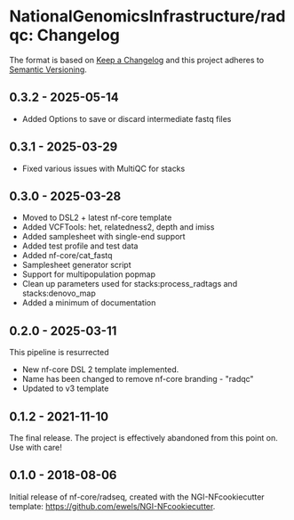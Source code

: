 # NationalGenomicsInfrastructure/radqc: Changelog

The format is based on [Keep a Changelog](https://keepachangelog.com/en/1.0.0/)
and this project adheres to [Semantic Versioning](https://semver.org/spec/v2.0.0.html).

## 0.3.2 - 2025-05-14

* Added Options to save or discard intermediate fastq files

## 0.3.1 - 2025-03-29

* Fixed various issues with MultiQC for stacks

## 0.3.0 - 2025-03-28 

* Moved to DSL2 + latest nf-core template
* Added VCFTools: het, relatedness2, depth and imiss
* Added samplesheet with single-end support
* Added test profile and test data
* Added nf-core/cat_fastq
* Samplesheet generator script
* Support for multipopulation popmap
* Clean up parameters used for stacks:process_radtags and stacks:denovo_map
* Added a minimum of documentation


## 0.2.0 - 2025-03-11
This pipeline is resurrected
* New nf-core DSL 2 template implemented. 
* Name has been changed to remove nf-core branding - "radqc"
* Updated to v3 template

## 0.1.2 - 2021-11-10
The final release. The project is effectively abandoned from this point on. Use with care!

## 0.1.0 - 2018-08-06
Initial release of nf-core/radseq, created with the NGI-NFcookiecutter template: https://github.com/ewels/NGI-NFcookiecutter.

